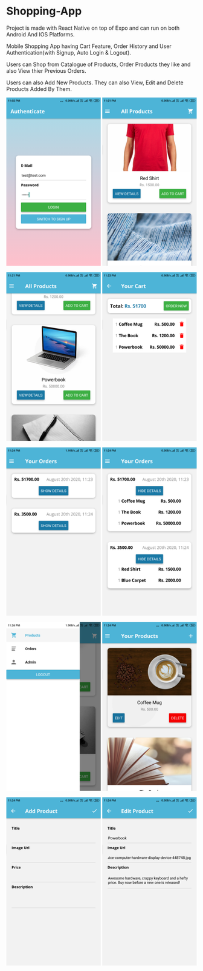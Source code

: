 # Shopping-App

Project is made with React Native on top of Expo and can run on both Android And IOS Platforms.

Mobile Shopping App having Cart Feature, Order History and User Authentication(with Signup, Auto Login & Logout).

Users can Shop from Catalogue of Products, Order Products they like and also View thier Previous Orders.

Users can also Add New Products. They can also View, Edit and Delete Products Added By Them.

<img src="Screenshots/Screenshot_1.png" width="250"> <img src="Screenshots/Screenshot_2.png" width="250">

<img src="Screenshots/Screenshot_3.png" width="250"> <img src="Screenshots/Screenshot_4.png" width="250">

<img src="Screenshots/Screenshot_5.png" width="250"> <img src="Screenshots/Screenshot_6.png" width="250">

<img src="Screenshots/Screenshot_7.png" width="250"> <img src="Screenshots/Screenshot_8.png" width="250">

<img src="Screenshots/Screenshot_9.png" width="250"> <img src="Screenshots/Screenshot_10.png" width="250">

